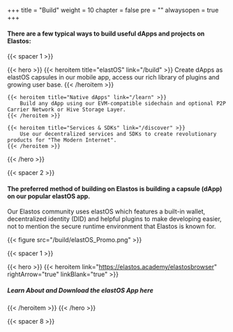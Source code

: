 
+++
title = "Build"
weight = 10
chapter = false
pre = ""
alwaysopen = true
+++

#### There are a few typical ways to build useful dApps and projects on Elastos:

{{< spacer 1 >}}

{{< hero >}}
    {{< heroitem title="elastOS" link="/build" >}}
        Create dApps as elastOS capsules in our mobile app, access our rich library of plugins and growing user base.
    {{< /heroitem >}}
    
    {{< heroitem title="Native dApps" link="/learn" >}}
        Build any dApp using our EVM-compatible sidechain and optional P2P Carrier Network or Hive Storage Layer.
    {{< /heroitem >}}   
    
    {{< heroitem title="Services & SDKs" link="/discover" >}}
        Use our decentralized services and SDKs to create revolutionary products for "The Modern Internet".
    {{< /heroitem >}}
{{< /hero >}}

{{< spacer 2 >}}

#### The preferred method of building on Elastos is building a capsule (dApp) on our popular elastOS app.

Our Elastos community uses elastOS which features a built-in wallet, decentralized identity (DID) and helpful plugins
to make developing easier, not to mention the secure runtime environment that Elastos is known for.

{{< figure src="/build/elastOS_Promo.png" >}}

{{< spacer 1 >}}

{{< hero >}}
    {{< heroitem link="https://elastos.academy/elastosbrowser" rightArrow="true" linkBlank="true" >}}
        <h5>Learn About and Download the elastOS App here</h5>
    {{< /heroitem >}}
{{< /hero >}}

{{< spacer 8 >}}

